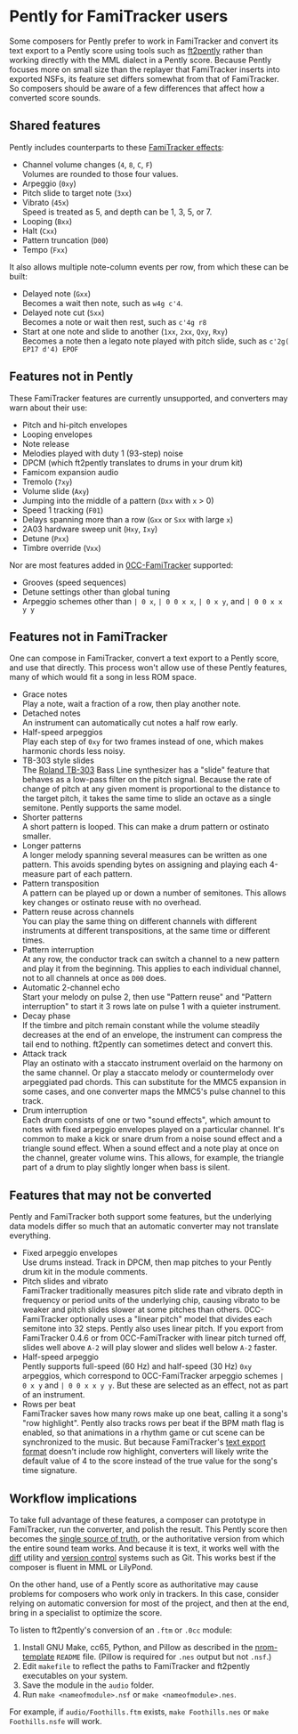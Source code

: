 Pently for FamiTracker users
============================

Some composers for Pently prefer to work in FamiTracker and convert
its text export to a Pently score using tools such as [ft2pently]
rather than working directly with the MML dialect in a Pently score.
Because Pently focuses more on small size than the replayer that
FamiTracker inserts into exported NSFs, its feature set differs
somewhat from that of FamiTracker.  So composers should be aware
of a few differences that affect how a converted score sounds.

Shared features
---------------
Pently includes counterparts to these [FamiTracker effects]:

* Channel volume changes (`4`, `8`, `C`, `F`)  
  Volumes are rounded to those four values.
* Arpeggio (`0xy`)
* Pitch slide to target note (`3xx`)
* Vibrato (`45x`)  
  Speed is treated as 5, and depth can be 1, 3, 5, or 7.
* Looping (`Bxx`)
* Halt (`Cxx`)
* Pattern truncation (`D00`)
* Tempo (`Fxx`)

It also allows multiple note-column events per row, from which
these can be built:

* Delayed note (`Gxx`)  
  Becomes a wait then note, such as `w4g c'4`.
* Delayed note cut (`Sxx`)  
  Becomes a note or wait then rest, such as `c'4g r8`
* Start at one note and slide to another
  (`1xx`, `2xx`, `Qxy`, `Rxy`)  
  Becomes a note then a legato note played with pitch slide,
  such as `c'2g( EP17 d'4) EPOF`

Features not in Pently
----------------------
These FamiTracker features are currently unsupported, and
converters may warn about their use:

* Pitch and hi-pitch envelopes
* Looping envelopes
* Note release
* Melodies played with duty 1 (93-step) noise
* DPCM (which ft2pently translates to drums in your drum kit)
* Famicom expansion audio
* Tremolo (`7xy`)
* Volume slide (`Axy`)
* Jumping into the middle of a pattern (`Dxx` with `x` > 0)
* Speed 1 tracking (`F01`)
* Delays spanning more than a row (`Gxx` or `Sxx` with large `x`)
* 2A03 hardware sweep unit (`Hxy`, `Ixy`)
* Detune (`Pxx`)
* Timbre override (`Vxx`)

Nor are most features added in [0CC-FamiTracker] supported:

* Grooves (speed sequences)
* Detune settings other than global tuning
* Arpeggio schemes other than `| 0 x`, `| 0 0 x x`, `| 0 x y`, and
  `| 0 0 x x y y`

Features not in FamiTracker
---------------------------
One can compose in FamiTracker, convert a text export to a Pently
score, and use that directly.  This process won't allow use of these
Pently features, many of which would fit a song in less ROM space.

* Grace notes  
  Play a note, wait a fraction of a row, then play another note.
* Detached notes  
  An instrument can automatically cut notes a half row early.
* Half-speed arpeggios  
  Play each step of `0xy` for two frames instead of one, which makes
  harmonic chords less noisy.
* TB-303 style slides  
  The [Roland TB-303] Bass Line synthesizer has a "slide" feature
  that behaves as a low-pass filter on the pitch signal.  Because the
  rate of change of pitch at any given moment is proportional to the
  distance to the target pitch, it takes the same time to slide an
  octave as a single semitone.  Pently supports the same model.
* Shorter patterns  
  A short pattern is looped.  This can make a drum pattern or
  ostinato smaller.
* Longer patterns  
  A longer melody spanning several measures can be written as one
  pattern.  This avoids spending bytes on assigning and playing
  each 4-measure part of each pattern.
* Pattern transposition  
  A pattern can be played up or down a number of semitones.
  This allows key changes or ostinato reuse with no overhead.
* Pattern reuse across channels  
  You can play the same thing on different channels with different
  instruments at different transpositions, at the same time or
  different times.
* Pattern interruption  
  At any row, the conductor track can switch a channel to a new
  pattern and play it from the beginning.  This applies to each
  individual channel, not to all channels at once as `D00` does.
* Automatic 2-channel echo  
  Start your melody on pulse 2, then use "Pattern reuse" and "Pattern
  interruption" to start it 3 rows late on pulse 1 with a quieter
  instrument.
* Decay phase  
  If the timbre and pitch remain constant while the volume steadily
  decreases at the end of an envelope, the instrument can compress
  the tail end to nothing.  ft2pently can sometimes detect and
  convert this.
* Attack track  
  Play an ostinato with a staccato instrument overlaid on the
  harmony on the same channel.  Or play a staccato melody or
  countermelody over arpeggiated pad chords.  This can substitute
  for the MMC5 expansion in some cases, and one converter maps
  the MMC5's pulse channel to this track.
* Drum interruption  
  Each drum consists of one or two "sound effects", which amount to
  notes with fixed arpeggio envelopes played on a particular channel.
  It's common to make a kick or snare drum from a noise sound effect
  and a triangle sound effect.  When a sound effect and a note play
  at once on the channel, greater volume wins.  This allows, for
  example, the triangle part of a drum to play slightly longer when
  bass is silent.

Features that may not be converted
----------------------------------
Pently and FamiTracker both support some features, but the underlying
data models differ so much that an automatic converter may not
translate everything.

* Fixed arpeggio envelopes  
  Use drums instead.  Track in DPCM, then map pitches to your Pently
  drum kit in the module comments.
* Pitch slides and vibrato  
  FamiTracker traditionally measures pitch slide rate and vibrato
  depth in frequency or period units of the underlying chip, causing
  vibrato to be weaker and pitch slides slower at some pitches than
  others.  0CC-FamiTracker optionally uses a "linear pitch" model
  that divides each semitone into 32 steps.  Pently also uses
  linear pitch.  If you export from FamiTracker 0.4.6 or from
  0CC-FamiTracker with linear pitch turned off, slides well above
  `A-2` will play slower and slides well below `A-2` faster.
* Half-speed arpeggio  
  Pently supports full-speed (60 Hz) and half-speed (30 Hz) `0xy`
  arpeggios, which correspond to 0CC-FamiTracker arpeggio schemes
  `| 0 x y` and `| 0 0 x x y y`.  But these are selected as an
  effect, not as part of an instrument.
* Rows per beat  
  FamiTracker saves how many rows make up one beat, calling it a
  song's "row highlight".  Pently also tracks rows per beat if
  the BPM math flag is enabled, so that animations in a rhythm
  game or cut scene can be synchronized to the music.  But because
  FamiTracker's [text export format] doesn't include row highlight,
  converters will likely write the default value of 4 to the score
  instead of the true value for the song's time signature.

Workflow implications
---------------------
To take full advantage of these features, a composer can prototype in
FamiTracker, run the converter, and polish the result.  This Pently
score then becomes the [single source of truth], or the authoritative
version from which the entire sound team works.  And because it is
text, it works well with the [diff] utility and [version control]
systems such as Git.  This works best if the composer is fluent in
MML or LilyPond.

On the other hand, use of a Pently score as authoritative may cause
problems for composers who work only in trackers.  In this case,
consider relying on automatic conversion for most of the project,
and then at the end, bring in a specialist to optimize the score.

To listen to ft2pently's conversion of an `.ftm` or `.0cc` module:

1. Install GNU Make, cc65, Python, and Pillow as described in the
   [nrom-template] `README` file.  (Pillow is required for `.nes`
   output but not `.nsf`.)
1. Edit `makefile` to reflect the paths to FamiTracker and ft2pently
   executables on your system.
2. Save the module in the `audio` folder.
3. Run `make <nameofmodule>.nsf` or `make <nameofmodule>.nes`.

For example, if `audio/Foothills.ftm` exists, `make Foothills.nes` or
`make Foothills.nsfe` will work.


[ft2pently]: https://github.com/NovaSquirrel/ft2pently
[FamiTracker effects]: http://famitracker.com/wiki/index.php?title=Effect_list
[0CC-FamiTracker]: https://github.com/HertzDevil/0CC-FamiTracker
[Roland TB-303]: https://en.wikipedia.org/wiki/Roland_TB-303
[text export format]: https://github.com/HertzDevil/famitracker-all/blob/master/hlp/text_export.htm
[single source of truth]: https://en.wikipedia.org/wiki/Single_source_of_truth
[diff]: https://en.wikipedia.org/wiki/Diff_utility
[version control]: https://en.wikipedia.org/wiki/Version_control
[nrom-template]: https://github.com/pinobatch/nrom-template/

